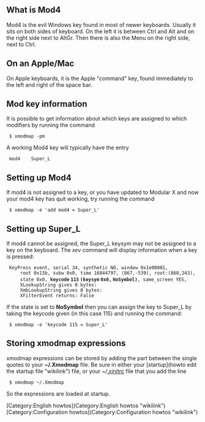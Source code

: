 What is Mod4
------------

Mod4 is the evil Windows key found in most of newer keyboards. Usually
it sits on both sides of keyboard. On the left it is between Ctrl and
Alt and on the right side next to AltGr. Then there is also the Menu on
the right side, next to Ctrl.

On an Apple/Mac
---------------

On Apple keyboards, it is the Apple "command" key, found immediately to
the left and right of the space bar.

Mod key information
-------------------

It is possible to get information about which keys are assigned to which
modifiers by running the command

` $ xmodmap -pm`

A working Mod4 key will typically have the entry

` mod4    Super_L`

Setting up Mod4
---------------

If mod4 is not assigned to a key, or you have updated to Modular X and
now your mod4 key has quit working, try running the command

` $ xmodmap -e 'add mod4 = Super_L'`

Setting up Super\_L
-------------------

If mod4 cannot be assigned, the Super\_L keysym may not be assigned to a
key on the keyboard. The *xev* command will display information when a
key is pressed:

` KeyPress event, serial 34, synthetic NO, window 0x1e00001,`\
`     root 0x13b, subw 0x0, time 16844797, (867,-539), root:(868,243),`\
`     state 0x0, `**`keycode` `115` `(keysym` `0x0,`
`NoSymbol)`**`, same_screen YES,`\
`     XLookupString gives 0 bytes: `\
`     XmbLookupString gives 0 bytes: `\
`     XFilterEvent returns: False`

If the state is set to **NoSymbol** then you can assign the key to
Super\_L by taking the keycode given (in this case 115) and running the
command:

` $ xmodmap -e 'keycode 115 = Super_L'`

Storing xmodmap expressions
---------------------------

xmodmap expressions can be stored by adding the part between the single
quotes to your **\~/.Xmodmap** file. Be sure in either your
[startup](howto edit the startup file "wikilink") file, or your
\~/[.xinitrc](.xinitrc "wikilink") file that you add the line

` $ xmodmap ~/.Xmodmap`

So the expressions are loaded at startup.

[Category:English howtos](Category:English howtos "wikilink")
[Category:Configuration
howtos](Category:Configuration howtos "wikilink")

